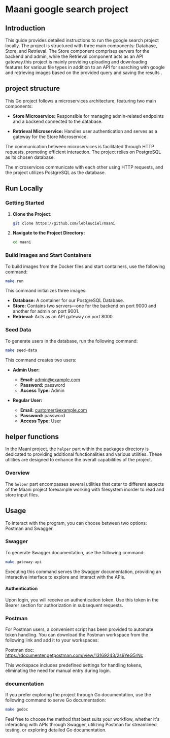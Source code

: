 
# Maani google search project
## Introduction
This guide provides detailed instructions to run the google search project locally. The project is structured with three main components: Database, Store, and Retrieval. The Store component comprises servers for the backend and admin, while the Retrieval component acts as an API gateway.this project is mainly providing uploading and downloading features for various file types in addition to an API for searching with google and retrieving images based on the provided query and saving the results . 

## project structure
This Go project follows a microservices architecture, featuring two main components:

- **Store Microservice:** Responsible for managing admin-related endpoints and a backend connected to the database.


- **Retrieval Microservice:** Handles user authentication and serves as a gateway for the Store Microservice.

The communication between microservices is facilitated through HTTP requests, promoting efficient interaction. The project relies on PostgreSQL as its chosen database.

The microservices communicate with each other using HTTP requests, and the project utilizes PostgreSQL as the database.

## Run Locally

### Getting Started

1. **Clone the Project:**

    ```bash
    git clone https://github.com/lebleuciel/maani
    ```

2. **Navigate to the Project Directory:**

    ```bash
    cd maani
    ```

### Build Images and Start Containers

To build images from the Docker files and start containers, use the following command:

```bash
make run
```

This command initializes three images:

- **Database:** A container for our PostgreSQL Database.
- **Store:** Contains two servers—one for the backend on port 9000 and another for admin on port 9001.
- **Retrieval:** Acts as an API gateway on port 8000.

### Seed Data

To generate users in the database, run the following command:

```bash
make seed-data
```
This command creates two users:
- **Admin User:**
  - **Email:** admin@example.com
  - **Password:** password
  - **Access Type:** Admin

- **Regular User:**
  - **Email:** customer@example.com
  - **Password:** password
  - **Access Type:** User




## helper functions

In the Maani project, the `helper` part within the packages directory is dedicated to providing additional functionalities and various utilities. These utilities are designed to enhance the overall capabilities of the project.

### Overview

The `helper` part encompasses several utilities that cater to different aspects of the Maani project forexample working with filesystem inorder to read and store input files.

## Usage

To interact with the program, you can choose between two options: Postman and Swagger.

### Swagger

To generate Swagger documentation, use the following command:

```bash
make gateway-api
```
Executing this command serves the Swagger documentation, providing an interactive interface to explore and interact with the APIs.

#### Authentication
Upon login, you will receive an authentication token. Use this token in the Bearer section for authorization in subsequent requests.

### Postman
For Postman users, a convenient script has been provided to automate token handling. You can download the Postman workspace from the following link and add it to your workspaces:

Postman doc: https://documenter.getpostman.com/view/13169243/2s9YeG5rNc
 

This workspace includes predefined settings for handling tokens, eliminating the need for manual entry during login.

### documentation
If you prefer exploring the project through Go documentation, use the following command to serve Go documentation:
```bash
make godoc
```
Feel free to choose the method that best suits your workflow, whether it's interacting with APIs through Swagger, utilizing Postman for streamlined testing, or exploring detailed Go documentation.

